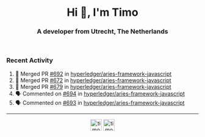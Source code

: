 <h1 align="center">Hi 👋, I'm Timo</h1>
<h3 align="center">A developer from Utrecht, The Netherlands</h3>
<br/>
<!-- https://github.com/rahuldkjain/github-profile-readme-generator --!>

<!--  <p align="left"><img src="https://github-readme-stats.vercel.app/api?username=timoglastra&show_icons=true&count_private=true&" alt="timoglastra" /></p> --!>

<!--
Github language stats
<p align="left"><img src="https://github-readme-stats.vercel.app/api/top-langs/?username=timoglastra&layout=compact" alt="timoglastra" /><p>
-->

<!-- Codestats language stats -->
<!-- <p align="left"><img src="https://codestats-readme.vercel.app/api/top-langs/?username=timoglastra&layout=compact&language_count=12" alt="timoglastra" /><p>    --!>
  
<h3>Recent Activity</h3>

<!--START_SECTION:activity-->
1. 🎉 Merged PR [#692](https://github.com/hyperledger/aries-framework-javascript/pull/692) in [hyperledger/aries-framework-javascript](https://github.com/hyperledger/aries-framework-javascript)
2. 🎉 Merged PR [#672](https://github.com/hyperledger/aries-framework-javascript/pull/672) in [hyperledger/aries-framework-javascript](https://github.com/hyperledger/aries-framework-javascript)
3. 🎉 Merged PR [#679](https://github.com/hyperledger/aries-framework-javascript/pull/679) in [hyperledger/aries-framework-javascript](https://github.com/hyperledger/aries-framework-javascript)
4. 🗣 Commented on [#694](https://github.com/hyperledger/aries-framework-javascript/issues/694) in [hyperledger/aries-framework-javascript](https://github.com/hyperledger/aries-framework-javascript)
5. 🗣 Commented on [#693](https://github.com/hyperledger/aries-framework-javascript/issues/693) in [hyperledger/aries-framework-javascript](https://github.com/hyperledger/aries-framework-javascript)
<!--END_SECTION:activity-->

---

<p align="center">
<a href="https://twitter.com/timoglastra" target="blank"><img align="center" src="https://cdn.jsdelivr.net/npm/simple-icons@3.0.1/icons/twitter.svg" alt="timoglastra" height="30" width="30" /></a>
<a href="https://linkedin.com/in/timoglastra" target="blank"><img align="center" src="https://cdn.jsdelivr.net/npm/simple-icons@3.0.1/icons/linkedin.svg" alt="timoglastra" height="30" width="30" /></a>
</p>



